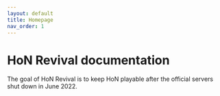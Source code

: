 ```yaml
---
layout: default
title: Homepage
nav_order: 1
---
```


# HoN Revival documentation

The goal of HoN Revival is to keep HoN playable after the official servers
shut down in June 2022.